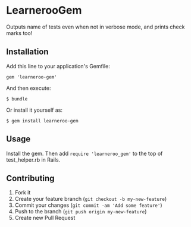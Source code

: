 # LearnerooGem

Outputs name of tests even when not in verbose mode, and prints check marks too!

## Installation

Add this line to your application's Gemfile:

    gem 'learneroo-gem'

And then execute:

    $ bundle

Or install it yourself as:

    $ gem install learneroo-gem

## Usage

Install the gem. Then add `require 'learneroo_gem'` to the top of test_helper.rb in Rails.  

## Contributing

1. Fork it
2. Create your feature branch (`git checkout -b my-new-feature`)
3. Commit your changes (`git commit -am 'Add some feature'`)
4. Push to the branch (`git push origin my-new-feature`)
5. Create new Pull Request